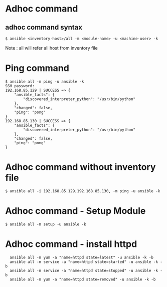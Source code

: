 # Adhoc command

## adhoc command syntax
```
$ ansible <inventory-host>/all -m <module-name> -u <machine-user> -k
```
Note : all will refer all host from inventory file  


# Ping command
```
$ ansible all -m ping -u ansible -k
SSH password:
192.168.85.129 | SUCCESS => {
    "ansible_facts": {
        "discovered_interpreter_python": "/usr/bin/python"
    },
    "changed": false,
    "ping": "pong"
}
192.168.85.130 | SUCCESS => {
    "ansible_facts": {
        "discovered_interpreter_python": "/usr/bin/python"
    },
    "changed": false,
    "ping": "pong"
}
```

# Adhoc command without inventory file

```
$ ansible all -i 192.168.85.129,192.168.85.130, -m ping -u ansible -k
```

# Adhoc command - Setup Module
```
$ ansible all -m setup -u ansible -k
```

# Adhoc command - install httpd
```
  ansible all -m yum -a "name=httpd state=latest" -u ansible -k -b
  ansible all -m service -a "name=httpd state=started" -u ansible -k -b
  ansible all -m service -a "name=httpd state=stopped" -u ansible -k -b
  ansible all -m yum -a "name=httpd state=removed" -u ansible -k -b
```

